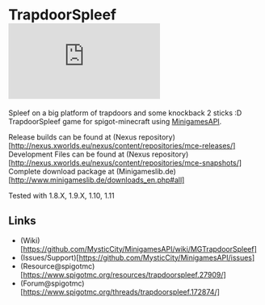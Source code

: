TrapdoorSpleef [![Build Status](http://www.minigameslib.de/build.php?app=TrapdoorSpleef&major=1)](http://www.minigameslib.de/buildref.php?app=TrapdoorSpleef&major=1)
==============

Spleef on a big platform of trapdoors and some knockback 2 sticks :D
TrapdoorSpleef game for spigot-minecraft using [MinigamesAPI](https://github.com/MysticCity/MinigamesAPI).

Release builds can be found at (Nexus repository)[http://nexus.xworlds.eu/nexus/content/repositories/mce-releases/]
Development Files can be found at (Nexus repository)[http://nexus.xworlds.eu/nexus/content/repositories/mce-snapshots/]
Complete download package at (Minigameslib.de)[http://www.minigameslib.de/downloads_en.php#all]

Tested with 1.8.X, 1.9.X, 1.10, 1.11

Links
--------

- (Wiki)[https://github.com/MysticCity/MinigamesAPI/wiki/MGTrapdoorSpleef]
- (Issues/Support)[https://github.com/MysticCity/MinigamesAPI/issues]
- (Resource@spigotmc)[https://www.spigotmc.org/resources/trapdoorspleef.27909/]
- (Forum@spigotmc)[https://www.spigotmc.org/threads/trapdoorspleef.172874/]
